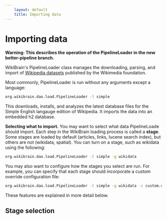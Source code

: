 ```yaml
---
    layout: default
    title: Importing data
---
```

# Importing data

**Warning: This describes the operation of the PipelineLoader in the new better-pipeline branch.**

WikiBrain's PipelineLoader class manages the downloading, parsing, and import of [Wikipedia datasets](http://en.wikipedia.org/wiki/Wikipedia:Database_download) published by the Wikimedia foundation.

Most commonly, PipelineLoader is run without any arguments except a language:

```bash
org.wikibrain.dao.load.PipelineLoader -l simple
```
This downloads, installs, and analyzes the latest database files for the Simple English langauge edition of Wikipedia. It imports the data into an embedded h2 database. 

**Selecting what to import.**
You may want to select what data PipelineLoade should import. 
Each step in the WikiBrain loading process is called a **stage**. 
Some stages are loaded by default (articles, links, lucene search index), but others are not (wikidata, spatial).
You can turn on a stage, such as wikidata using the following:

```bash
org.wikibrain.dao.load.PipelineLoader -l simple -g wikidata
```

You may also want to configure how the stages you select are run.
For example, you can specify that each stage should incorporate a custom override configuration file:

```bash
org.wikibrain.dao.load.PipelineLoader -l simple -g wikidata -c custom.conf
```

These features are explained in more detail below.

## Stage selection
